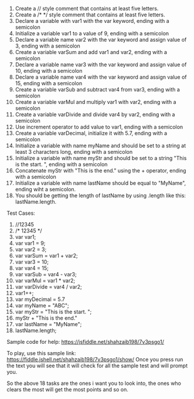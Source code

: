 1. Create a // style comment that contains at least five letters. 
2. Create a /* */ style comment that contains at least five letters. 
3. Declare a variable with var1 with the var keyword, ending with a semicolon
4. Initialize a variable var1 to a value of 9, ending with a semicolon
5. Declare a variable name var2 with the var keyword and assign value of 3, ending with a semicolon
6. Create a variable varSum and add var1 and var2, ending with a semicolon 
7. Declare a variable name var3 with the var keyword and assign value of 10, ending with a semicolon
8. Declare a variable name var4 with the var keyword and assign value of 15, ending with a semicolon
9. Create a variable varSub and subtract var4 from var3, ending with a semicolon 
10. Create a variable varMul and multiply var1 with var2, ending with a semicolon 
11. Create a variable varDivide and divide var4 by var2, ending with a semicolon 
12. Use increment operator to add value to var1, ending with a semicolon
13. Create a variable varDecimal, initialize it with 5.7, ending with a semicolon
14. Initialize a variable with name myName and should be set to a string at least 3 characters long, ending with a semicolon
15. Initialize a variable with name myStr and should be set to a string "This is the start. ", ending with a semicolon
16. Concatenate myStr with "This is the end." using the + operator, ending with a semicolon
17. Initialize a variable with name lastName should be equal to "MyName", ending wiht a semicolon.
18. You should be getting the length of lastName by using .length like this: lastName.length.


Test Cases:
1. //12345
2. /* 12345 */
3. var var1;
4. var var1 = 9;
5. var var2 = 3;
6. var varSum = var1 + var2;
7. var var3 = 10;
8. var var4 = 15;
9. var varSub = var4 - var3;
10. var varMul = var1 * var2;
11. var varDivide = var4 / var2;
12. var1++;
13. var myDecimal = 5.7
14. var myName = "ABC";
15. var myStr = "This is the start. ";
16. myStr + "This is the end." 
17. var lastName = "MyName";
18. lastName.length;


Sample code for help: https://jsfiddle.net/shahzaib198/7v3psgo1/

To play, use this sample link: https://fiddle.jshell.net/shahzaib198/7v3psgo1/show/ Once you press run the text you will see that it will check for all the sample test and will prompt you.

So the above 18 tasks are the ones i want you to look into, the ones who clears the most will get the most points and so on.
